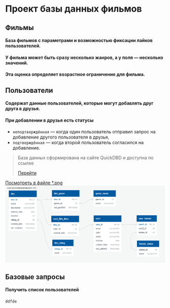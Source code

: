 # Проект базы данных фильмов

## Фильмы
#### База фильмов с параметрами и возможностью фиксации лайков пользователей.
#### У фильма может быть сразу несколько жанров, а у поля — несколько значений.
#### Эта оценка определяет возрастное ограничение для фильма.

## Пользователи
#### Содержат данные пользователей, которые могут добавлять друг друга в друзья.
#### При добавлении в друзья есть статусы
- `неподтверждённая` — когда один пользователь отправил запрос на добавление другого пользователя в друзья,
- `подтверждённая` — когда второй пользователь согласился на добавление.

> База данных сформирована на сайте QuickDBD и доступна по ссылке
> 
> [Перейти](https://app.quickdatabasediagrams.com/#/d/CAk39h)


[Посмотреть в файле *.png](main/resources/images/DB_Filmorate.png)
![Превью базы данных](main/resources/images/DB_Filmorate.png)

## Базовые запросы
#### Получить список пользователей
`
ddfde
`

